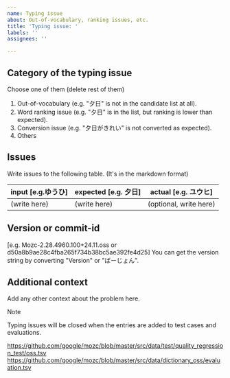 ```yaml
---
name: Typing issue
about: Out-of-vocabulary, ranking issues, etc.
title: 'Typing issue: '
labels: ''
assignees: ''

---
```


## Category of the typing issue
Choose one of them (delete rest of them)
1. Out-of-vocabulary (e.g. "夕日" is not in the candidate list at all).
2. Word ranking issue (e.g. "夕日" is in the list, but ranking is lower than expected).
3. Conversion issue (e.g. "夕日がきれい" is not converted as expected).
4. Others


## Issues
Write issues to the following table. (It's in the markdown format)

| input [e.g.ゆうひ] | expected [e.g. 夕日] | actual [e.g. ユウヒ] |
| ------------ | ------------ | ------------|
| (write here) | (write here) | (optional, write here) |


## Version or commit-id
[e.g. Mozc-2.28.4960.100+24.11.oss or d50a8b9ae28c4fba265f734b38bc5ae392fe4d25]
You can get the version string by converting "Version" or "ばーじょん".


## Additional context
Add any other context about the problem here.

> [!NOTE]
>
> Typing issues will be closed when the entries are added to test cases and
> evaluations.
>
> https://github.com/google/mozc/blob/master/src/data/test/quality_regression_test/oss.tsv
> https://github.com/google/mozc/blob/master/src/data/dictionary_oss/evaluation.tsv
